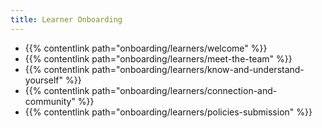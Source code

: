 ```yaml
---
title: Learner Onboarding
---
```


- {{% contentlink path="onboarding/learners/welcome" %}}
- {{% contentlink path="onboarding/learners/meet-the-team" %}}
- {{% contentlink path="onboarding/learners/know-and-understand-yourself" %}}
- {{% contentlink path="onboarding/learners/connection-and-community" %}}
- {{% contentlink path="onboarding/learners/policies-submission" %}}